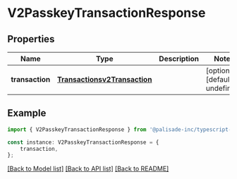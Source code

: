 # V2PasskeyTransactionResponse


## Properties

Name | Type | Description | Notes
------------ | ------------- | ------------- | -------------
**transaction** | [**Transactionsv2Transaction**](Transactionsv2Transaction.md) |  | [optional] [default to undefined]

## Example

```typescript
import { V2PasskeyTransactionResponse } from '@palisade-inc/typescript-sdk';

const instance: V2PasskeyTransactionResponse = {
    transaction,
};
```

[[Back to Model list]](../README.md#documentation-for-models) [[Back to API list]](../README.md#documentation-for-api-endpoints) [[Back to README]](../README.md)
